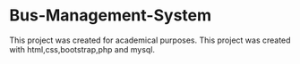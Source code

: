 # Bus-Management-System
This project was created for academical purposes. This project was created with html,css,bootstrap,php and mysql.
